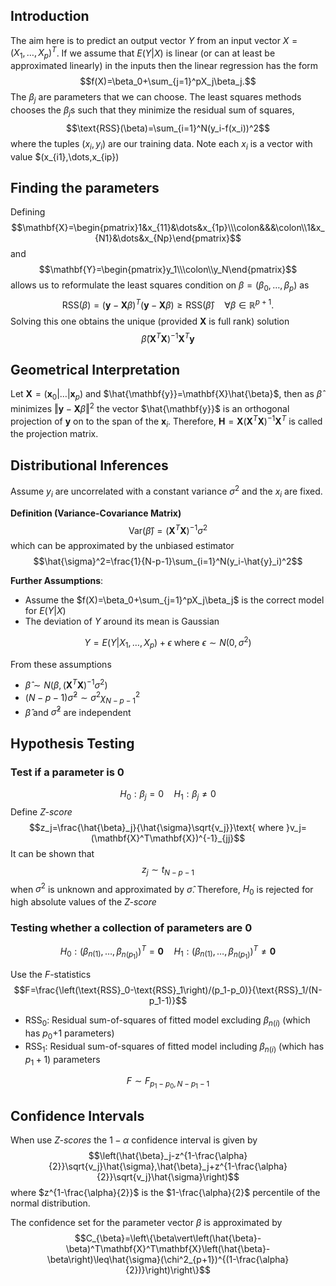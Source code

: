 ## Introduction

The aim here is to predict an output vector $Y$ from an input vector $X=(X_1,\dots,X_p)^T$. If we assume that $E(Y\vert X)$ is linear (or can at least be approximated linearly) in the inputs then the linear regression has the form
$$f(X)=\beta_0+\sum_{j=1}^pX_j\beta_j.$$
The $\beta_j$ are parameters that we can choose. The least squares methods chooses the $\beta_j$s such that they minimize the residual sum of squares,
$$\text{RSS}(\beta)=\sum_{i=1}^N(y_i-f(x_i))^2$$
where the tuples $(x_i,y_i)$ are our training data. Note each $x_i$ is a vector with value $(x_{i1},\dots,x_{ip})

## Finding the parameters
Defining
$$\mathbf{X}=\begin{pmatrix}1&x_{11}&\dots&x_{1p}\\\colon&&&\colon\\1&x_{N1}&\dots&x_{Np}\end{pmatrix}$$
and 
$$\mathbf{Y}=\begin{pmatrix}y_1\\\colon\\y_N\end{pmatrix}$$
allows us to reformulate the least squares condition on $\beta=(\beta_0,\dots,\beta_{p})$ as
$$\text{RSS}(\beta)=(\mathbf{y}-\mathbf{X}\beta)^T(\mathbf{y}-\mathbf{X}\beta)\geq\text{RSS}(\hat{\beta})\quad\forall\beta\in\mathbb{R}^{p+1}.$$
Solving this one obtains the unique (provided $\mathbf{X}$ is full rank) solution
$$\hat{\beta}(\mathbf{X}^T\mathbf{X})^{-1}\mathbf{X}^T\mathbf{y}$$

## Geometrical Interpretation

Let $\mathbf{X}=(\mathbf{x}_0\vert\dots\vert\mathbf{x}_p)$ and $\hat{\mathbf{y}}=\mathbf{X}\hat{\beta}$, then as $\hat{\beta}$ minimizes $\Vert\mathbf{y}-\mathbf{X}\beta\Vert^2$ the vector $\hat{\mathbf{y}}$ is an orthogonal projection of $\mathbf{y}$ on to the span of the $\mathbf{x}_i$. Therefore, $\mathbf{H}=\mathbf{X}(\mathbf{X}^T\mathbf{X})^{-1}\mathbf{X}^T$ is called the projection matrix.

## Distributional Inferences

Assume $y_i$ are uncorrelated with a constant variance $\sigma^2$ and the $x_i$ are fixed. 

**Definition (Variance-Covariance Matrix)**
$$\text{Var}(\hat{\beta})=(\mathbf{X}^T\mathbf{X})^{-1}\sigma^2$$
which can be approximated by the unbiased estimator
$$\hat{\sigma}^2=\frac{1}{N-p-1}\sum_{i=1}^N(y_i-\hat{y}_i)^2$$

**Further Assumptions**:
- Assume the $f(X)=\beta_0+\sum_{j=1}^pX_j\beta_j$ is the correct model for $E(Y\vert X)$
- The deviation of $Y$ around its mean is Gaussian

$$Y=E(Y\vert X_1,\dots,X_p)+\epsilon\text{ where }\epsilon\sim N(0,\sigma^2)$$

From these assumptions
- $\hat{\beta}\sim N(\beta,(\mathbf{X}^T\mathbf{X})^{-1}\sigma^2)$
- $(N-p-1)\hat{\sigma}^2\sim\sigma^2\chi^2_{N-p-1}$
- $\hat{\beta}$ and $\hat{\sigma}^2$ are independent

## Hypothesis Testing

### Test if a parameter is $0$
$$H_0:\beta_j=0\quad H_1:\beta_j\neq 0$$
Define *Z-score*
$$z_j=\frac{\hat{\beta}_j}{\hat{\sigma}\sqrt{v_j}}\text{ where }v_j=(\mathbf{X}^T\mathbf{X})^{-1}_{jj}$$
It can be shown that
$$z_j\sim t_{N-p-1}$$
when $\sigma^2$ is unknown and approximated by $\hat{\sigma}$. Therefore, $H_0$ is rejected for high absolute values of the *Z-score*

### Testing whether a collection of parameters are $0$

$$H_0:\left(\beta_{n(1)},\dots,\beta_{n(p_1)}\right)^T=\mathbf{0}\quad H_1:\left(\beta_{n(1)},\dots,\beta_{n(p_1)}\right)^T\neq\mathbf{0}$$

Use the $F$-statistics
$$F=\frac{\left(\text{RSS}_0-\text{RSS}_1\right)/(p_1-p_0)}{\text{RSS}_1/(N-p_1-1)}$$
- $\text{RSS}_0$: Residual sum-of-squares of fitted model excluding $\beta_{n(i)}$ (which has $p_0$+1 parameters)
- $\text{RSS}_1$: Residual sum-of-squares of fitted model including $\beta_{n(i)}$ (which has $p_1+1$) parameters

$$F\sim F_{p_1-p_0, N-p_1-1}$$

## Confidence Intervals

When use *Z-scores* the $1-\alpha$ confidence interval is given by
$$\left(\hat{\beta}_j-z^{1-\frac{\alpha}{2}}\sqrt{v_j}\hat{\sigma},\hat{\beta}_j+z^{1-\frac{\alpha}{2}}\sqrt{v_j}\hat{\sigma}\right)$$
where $z^{1-\frac{\alpha}{2}}$ is the $1-\frac{\alpha}{2}$ percentile of the normal distribution. 

The confidence set for the parameter vector $\beta$ is approximated by
$$C_{\beta}=\left\{\beta\vert\left(\hat{\beta}-\beta)^T\mathbf{X}^T\mathbf{X}\left(\hat{\beta}-\beta\right)\leq\hat{\sigma}(\chi^2_{p+1})^{(1-\frac{\alpha}{2})}\right)\right\}$$
